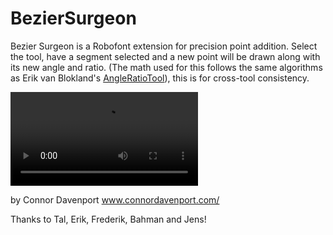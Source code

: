 # BezierSurgeon

Bezier Surgeon is a Robofont extension for precision point addition. Select the tool, have a segment selected and a new point will be drawn along with its new angle and ratio. (The math used for this follows the same algorithms as Erik van Blokland's [AngleRatioTool](https://github.com/LettError/angleRatioTool/blob/master/AngleRatioTool.roboFontExt/lib/angleRatioTool.py)), this is for cross-tool consistency. 

![](images/demo.mov)

by Connor Davenport
www.connordavenport.com/

Thanks to Tal, Erik, Frederik, Bahman and Jens!

